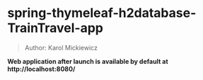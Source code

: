 # spring-thymeleaf-h2database-TrainTravel-app

> Author: Karol Mickiewicz

**Web application after launch is available by default at http://localhost:8080/**
